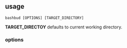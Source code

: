 ## usage

`bashbud [OPTIONS] [TARGET_DIRECTORY]`  

**TARGET_DIRECTOY** defaults to current
working directory.  

### options

